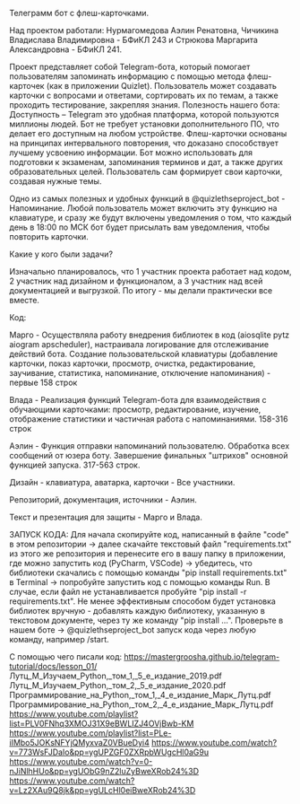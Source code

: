 Телеграмм бот с флеш-карточками.

Над проектом работали:
Нурмагомедова Аэлин Ренатовна, Чичикина Владислава Владимировна - БФиКЛ 243 и Стрюкова Маргарита Александровна - БФиКЛ 241. 


Проект представляет собой Telegram-бота, который помогает пользователям запоминать информацию с помощью метода флеш-карточек (как в приложении Quizlet). Пользователь может создавать карточки с вопросами и ответами, сортировать их по темам, а также проходить тестирование, закрепляя знания.
Полезность нашего бота:
Доступность – Telegram это удобная платформа, которой пользуются миллионы людей. Бот не требует установки дополнительного ПО, что делает его доступным на любом устройстве.
Флеш-карточки основаны на принципах интервального повторения, что доказано способствует лучшему усвоению информации.
Бот можно использовать для подготовки к экзаменам, запоминания терминов и дат, а также других образовательных целей.
Пользователь сам формирует свои карточки, создавая нужные темы.

Одно из самых полезных и удобных функций в @quizlethseproject_bot - Напоминание. Любой пользователь может включить эту функцию на клавиатуре, и сразу же будут включены уведомления о том, что каждый день в 18:00 по МСК бот будет присылать вам уведомления, чтобы повторить карточки.

Какие у кого были задачи?

Изначально планировалось, что 1 участник проекта работает над кодом, 2 участник над дизайном и функционалом, а 3 участник над всей документацией и выгрузкой. По итогу - мы делали практически все вместе. 

Код:

Марго - Осуществляла работу внедрения библиотек в код (aiosqlite pytz aiogram apscheduler), настраивала логирование для отслеживание действий бота. Создание пользовательской клавиатуры (добавление карточки, показ карточки, просмотр, очистка, редактирование, заучивание, статистика, напоминание, отключение напоминания) - первые 158 строк


Влада - Реализация функций Telegram-бота для взаимодействия с обучающими карточками: просмотр, редактирование, изучение, отображение статистики и частичная работа с напоминаниями. 158-316 строк 


Аэлин - Функция отправки напоминаний пользователю. Обработка всех сообщений от юзера боту. Завершение финальных "штрихов" основной функцией запуска. 317-563 строк.  

Дизайн - клавиатура, аватарка, карточки - Все участники.


Репозиторий, документация, источники - Аэлин.


Текст и презентация для защиты - Марго и Влада.


ЗАПУСК КОДА:
Для начала скопируйте код, написанный в файле "code" в этом репозитории -> далее скачайте текстовый файл "requirements.txt" из этого же репозитория и перенесите его в вашу папку в приложении, где можно запустить код  (PyCharm, VSCode) -> убедитесь, что библиотеки скачались с помощью команды "pip install requirements.txt" в Terminal ->  попробуйте запустить код с помощью команды Run. В случае, если файл не устанавливается пробуйте "pip install -r requirements.txt". Не менее эффективным способом будет установка библиотек вручную - добавлять каждую библиотеку, указанную в текстовом документе, через ту же команду "pip install ...". Проверьте в нашем боте -> @quizlethseproject_bot запуск кода через любую команду, например /start. 









С помощью чего писали код:
https://mastergroosha.github.io/telegram-tutorial/docs/lesson_01/
Лутц_М_Изучаем_Python,_том_1,_5_е_издание_2019.pdf
Лутц_М_Изучаем_Python,_том_2,_5_е_издание_2020.pdf
Программирование_на_Python,_том_1,_4_е_издание_Марк_Лутц.pdf
Программирование_на_Python,_том_2,_4_е_издание_Марк_Лутц.pdf
https://www.youtube.com/playlist?list=PLV0FNhq3XMOJ31X9eBWLIZJ4OVjBwb-KM
https://www.youtube.com/playlist?list=PLe-iIMbo5JOKsNFYjQMyxvaZ0VBueDyi4
https://www.youtube.com/watch?v=773WsFJDaIo&pp=ygUPZGF0ZXRpbWUgcHl0aG9u
https://www.youtube.com/watch?v=0-nJiNlhHUo&pp=ygUObG9nZ2luZyBweXRob24%3D
https://www.youtube.com/watch?v=Lz2XAu9Q8jk&pp=ygULcHl0eiBweXRob24%3D
